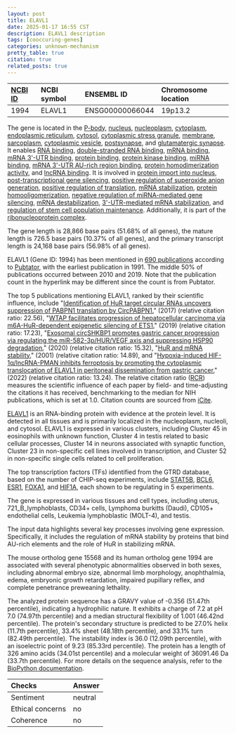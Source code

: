 ```yaml
---
layout: post
title: ELAVL1
date: 2025-01-17 16:55 CST
description: ELAVL1 description
tags: [cooccuring-genes]
categories: unknown-mechanism
pretty_table: true
citation: true
related_posts: true
---
```




| [NCBI ID](https://www.ncbi.nlm.nih.gov/gene/1994) | NCBI symbol | ENSEMBL ID | Chromosome location |
| :-------- | :------- | :-------- | :------- |
| 1994  | ELAVL1 | ENSG00000066044 | 19p13.2 |



The gene is located in the [P-body](https://amigo.geneontology.org/amigo/term/GO:0000932), [nucleus](https://amigo.geneontology.org/amigo/term/GO:0005634), [nucleoplasm](https://amigo.geneontology.org/amigo/term/GO:0005654), [cytoplasm](https://amigo.geneontology.org/amigo/term/GO:0005737), [endoplasmic reticulum](https://amigo.geneontology.org/amigo/term/GO:0005783), [cytosol](https://amigo.geneontology.org/amigo/term/GO:0005829), [cytoplasmic stress granule](https://amigo.geneontology.org/amigo/term/GO:0010494), [membrane](https://amigo.geneontology.org/amigo/term/GO:0016020), [sarcoplasm](https://amigo.geneontology.org/amigo/term/GO:0016528), [cytoplasmic vesicle](https://amigo.geneontology.org/amigo/term/GO:0031410), [postsynapse](https://amigo.geneontology.org/amigo/term/GO:0098794), and [glutamatergic synapse](https://amigo.geneontology.org/amigo/term/GO:0098978). It enables [RNA binding](https://amigo.geneontology.org/amigo/term/GO:0003723), [double-stranded RNA binding](https://amigo.geneontology.org/amigo/term/GO:0003725), [mRNA binding](https://amigo.geneontology.org/amigo/term/GO:0003729), [mRNA 3'-UTR binding](https://amigo.geneontology.org/amigo/term/GO:0003730), [protein binding](https://amigo.geneontology.org/amigo/term/GO:0005515), [protein kinase binding](https://amigo.geneontology.org/amigo/term/GO:0019901), [miRNA binding](https://amigo.geneontology.org/amigo/term/GO:0035198), [mRNA 3'-UTR AU-rich region binding](https://amigo.geneontology.org/amigo/term/GO:0035925), [protein homodimerization activity](https://amigo.geneontology.org/amigo/term/GO:0042803), and [lncRNA binding](https://amigo.geneontology.org/amigo/term/GO:0106222). It is involved in [protein import into nucleus](https://amigo.geneontology.org/amigo/term/GO:0006606), [post-transcriptional gene silencing](https://amigo.geneontology.org/amigo/term/GO:0016441), [positive regulation of superoxide anion generation](https://amigo.geneontology.org/amigo/term/GO:0032930), [positive regulation of translation](https://amigo.geneontology.org/amigo/term/GO:0045727), [mRNA stabilization](https://amigo.geneontology.org/amigo/term/GO:0048255), [protein homooligomerization](https://amigo.geneontology.org/amigo/term/GO:0051260), [negative regulation of miRNA-mediated gene silencing](https://amigo.geneontology.org/amigo/term/GO:0060965), [mRNA destabilization](https://amigo.geneontology.org/amigo/term/GO:0061157), [3'-UTR-mediated mRNA stabilization](https://amigo.geneontology.org/amigo/term/GO:0070935), and [regulation of stem cell population maintenance](https://amigo.geneontology.org/amigo/term/GO:2000036). Additionally, it is part of the [ribonucleoprotein complex](https://amigo.geneontology.org/amigo/term/GO:1990904).


The gene length is 28,866 base pairs (51.68% of all genes), the mature length is 726.5 base pairs (10.37% of all genes), and the primary transcript length is 24,168 base pairs (56.98% of all genes).


ELAVL1 (Gene ID: 1994) has been mentioned in [690 publications](https://pubmed.ncbi.nlm.nih.gov/?term=%22ELAVL1%22) according to [Pubtator](https://academic.oup.com/nar/article/47/W1/W587/5494727), with the earliest publication in 1991. The middle 50% of publications occurred between 2010 and 2019. Note that the publication count in the hyperlink may be different since the count is from Pubtator.


The top 5 publications mentioning ELAVL1, ranked by their scientific influence, include "[Identification of HuR target circular RNAs uncovers suppression of PABPN1 translation by CircPABPN1.](https://pubmed.ncbi.nlm.nih.gov/28080204)" (2017) (relative citation ratio: 22.56), "[WTAP facilitates progression of hepatocellular carcinoma via m6A-HuR-dependent epigenetic silencing of ETS1.](https://pubmed.ncbi.nlm.nih.gov/31438961)" (2019) (relative citation ratio: 17.23), "[Exosomal circSHKBP1 promotes gastric cancer progression via regulating the miR-582-3p/HUR/VEGF axis and suppressing HSP90 degradation.](https://pubmed.ncbi.nlm.nih.gov/32600329)" (2020) (relative citation ratio: 15.32), "[HuR and mRNA stability.](https://pubmed.ncbi.nlm.nih.gov/11289308)" (2001) (relative citation ratio: 14.89), and "[Hypoxia-induced HIF-1α/lncRNA-PMAN inhibits ferroptosis by promoting the cytoplasmic translocation of ELAVL1 in peritoneal dissemination from gastric cancer.](https://pubmed.ncbi.nlm.nih.gov/35447413)" (2022) (relative citation ratio: 13.24). The relative citation ratio ([RCR](https://journals.plos.org/plosbiology/article?id=10.1371/journal.pbio.1002541)) measures the scientific influence of each paper by field- and time-adjusting the citations it has received, benchmarking to the median for NIH publications, which is set at 1.0. Citation counts are sourced from [iCite](https://icite.od.nih.gov).


[ELAVL1](https://www.proteinatlas.org/ENSG00000066044-ELAVL1) is an RNA-binding protein with evidence at the protein level. It is detected in all tissues and is primarily localized in the nucleoplasm, nucleoli, and cytosol. ELAVL1 is expressed in various clusters, including Cluster 45 in eosinophils with unknown function, Cluster 4 in testis related to basic cellular processes, Cluster 14 in neurons associated with synaptic function, Cluster 23 in non-specific cell lines involved in transcription, and Cluster 52 in non-specific single cells related to cell proliferation.


The top transcription factors (TFs) identified from the GTRD database, based on the number of CHIP-seq experiments, include [STAT5B](https://www.ncbi.nlm.nih.gov/gene/6777), [BCL6](https://www.ncbi.nlm.nih.gov/gene/604), [ESR1](https://www.ncbi.nlm.nih.gov/gene/2099), [FOXA1](https://www.ncbi.nlm.nih.gov/gene/3169), and [HIF1A](https://www.ncbi.nlm.nih.gov/gene/3091), each shown to be regulating in 5 experiments.





The gene is expressed in various tissues and cell types, including uterus, 721_B_lymphoblasts, CD34+ cells, Lymphoma burkitts (Daudi), CD105+ endothelial cells, Leukemia lymphoblastic (MOLT-4), and testis.


The input data highlights several key processes involving gene expression. Specifically, it includes the regulation of mRNA stability by proteins that bind AU-rich elements and the role of HuR in stabilizing mRNA.


The mouse ortholog gene 15568 and its human ortholog gene 1994 are associated with several phenotypic abnormalities observed in both sexes, including abnormal embryo size, abnormal limb morphology, anophthalmia, edema, embryonic growth retardation, impaired pupillary reflex, and complete penetrance preweaning lethality.


The analyzed protein sequence has a GRAVY value of -0.356 (51.47th percentile), indicating a hydrophilic nature. It exhibits a charge of 7.2 at pH 7.0 (74.97th percentile) and a median structural flexibility of 1.001 (46.42nd percentile). The protein's secondary structure is predicted to be 27.0% helix (11.7th percentile), 33.4% sheet (48.18th percentile), and 33.1% turn (82.49th percentile). The instability index is 36.0 (12.09th percentile), with an isoelectric point of 9.23 (85.33rd percentile). The protein has a length of 326 amino acids (34.01st percentile) and a molecular weight of 36091.46 Da (33.7th percentile). For more details on the sequence analysis, refer to the [BioPython documentation](https://biopython.org/docs/1.75/api/Bio.SeqUtils.ProtParam.html).





| Checks    | Answer |
| :-------- | :------- |
| Sentiment  | neutral   |
| Ethical concerns | no     |
| Coherence    | no    |